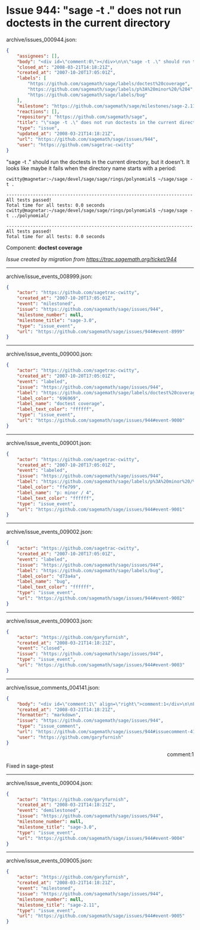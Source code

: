 # Issue 944: "sage -t ." does not run doctests in the current directory

archive/issues_000944.json:
```json
{
    "assignees": [],
    "body": "<div id=\"comment:0\"></div>\n\n\"sage -t .\" should run the doctests in the current directory, but it doesn't.  It looks like maybe it fails when the directory name starts with a period:\n\n```\ncwitty@magnetar:~/sage/devel/sage/sage/rings/polynomial$ ~/sage/sage -t .\n \n----------------------------------------------------------------------\nAll tests passed!\nTotal time for all tests: 0.0 seconds\ncwitty@magnetar:~/sage/devel/sage/sage/rings/polynomial$ ~/sage/sage -t ../polynomial/\n \n----------------------------------------------------------------------\nAll tests passed!\nTotal time for all tests: 0.0 seconds\n```\n\n\nComponent: **doctest coverage**\n\n_Issue created by migration from https://trac.sagemath.org/ticket/944_\n\n",
    "closed_at": "2008-03-21T14:18:21Z",
    "created_at": "2007-10-20T17:05:01Z",
    "labels": [
        "https://github.com/sagemath/sage/labels/doctest%20coverage",
        "https://github.com/sagemath/sage/labels/p%3A%20minor%20/%204",
        "https://github.com/sagemath/sage/labels/bug"
    ],
    "milestone": "https://github.com/sagemath/sage/milestones/sage-2.11",
    "reactions": [],
    "repository": "https://github.com/sagemath/sage",
    "title": "\"sage -t .\" does not run doctests in the current directory",
    "type": "issue",
    "updated_at": "2008-03-21T14:18:21Z",
    "url": "https://github.com/sagemath/sage/issues/944",
    "user": "https://github.com/sagetrac-cwitty"
}
```
<div id="comment:0"></div>

"sage -t ." should run the doctests in the current directory, but it doesn't.  It looks like maybe it fails when the directory name starts with a period:

```
cwitty@magnetar:~/sage/devel/sage/sage/rings/polynomial$ ~/sage/sage -t .
 
----------------------------------------------------------------------
All tests passed!
Total time for all tests: 0.0 seconds
cwitty@magnetar:~/sage/devel/sage/sage/rings/polynomial$ ~/sage/sage -t ../polynomial/
 
----------------------------------------------------------------------
All tests passed!
Total time for all tests: 0.0 seconds
```


Component: **doctest coverage**

_Issue created by migration from https://trac.sagemath.org/ticket/944_





---

archive/issue_events_008999.json:
```json
{
    "actor": "https://github.com/sagetrac-cwitty",
    "created_at": "2007-10-20T17:05:01Z",
    "event": "milestoned",
    "issue": "https://github.com/sagemath/sage/issues/944",
    "milestone_number": null,
    "milestone_title": "sage-3.0",
    "type": "issue_event",
    "url": "https://github.com/sagemath/sage/issues/944#event-8999"
}
```



---

archive/issue_events_009000.json:
```json
{
    "actor": "https://github.com/sagetrac-cwitty",
    "created_at": "2007-10-20T17:05:01Z",
    "event": "labeled",
    "issue": "https://github.com/sagemath/sage/issues/944",
    "label": "https://github.com/sagemath/sage/labels/doctest%20coverage",
    "label_color": "696969",
    "label_name": "doctest coverage",
    "label_text_color": "ffffff",
    "type": "issue_event",
    "url": "https://github.com/sagemath/sage/issues/944#event-9000"
}
```



---

archive/issue_events_009001.json:
```json
{
    "actor": "https://github.com/sagetrac-cwitty",
    "created_at": "2007-10-20T17:05:01Z",
    "event": "labeled",
    "issue": "https://github.com/sagemath/sage/issues/944",
    "label": "https://github.com/sagemath/sage/labels/p%3A%20minor%20/%204",
    "label_color": "ffe799",
    "label_name": "p: minor / 4",
    "label_text_color": "ffffff",
    "type": "issue_event",
    "url": "https://github.com/sagemath/sage/issues/944#event-9001"
}
```



---

archive/issue_events_009002.json:
```json
{
    "actor": "https://github.com/sagetrac-cwitty",
    "created_at": "2007-10-20T17:05:01Z",
    "event": "labeled",
    "issue": "https://github.com/sagemath/sage/issues/944",
    "label": "https://github.com/sagemath/sage/labels/bug",
    "label_color": "d73a4a",
    "label_name": "bug",
    "label_text_color": "ffffff",
    "type": "issue_event",
    "url": "https://github.com/sagemath/sage/issues/944#event-9002"
}
```



---

archive/issue_events_009003.json:
```json
{
    "actor": "https://github.com/garyfurnish",
    "created_at": "2008-03-21T14:18:21Z",
    "event": "closed",
    "issue": "https://github.com/sagemath/sage/issues/944",
    "type": "issue_event",
    "url": "https://github.com/sagemath/sage/issues/944#event-9003"
}
```



---

archive/issue_comments_004141.json:
```json
{
    "body": "<div id=\"comment:1\" align=\"right\">comment:1</div>\n\nFixed in sage-ptest",
    "created_at": "2008-03-21T14:18:21Z",
    "formatter": "markdown",
    "issue": "https://github.com/sagemath/sage/issues/944",
    "type": "issue_comment",
    "url": "https://github.com/sagemath/sage/issues/944#issuecomment-4141",
    "user": "https://github.com/garyfurnish"
}
```

<div id="comment:1" align="right">comment:1</div>

Fixed in sage-ptest



---

archive/issue_events_009004.json:
```json
{
    "actor": "https://github.com/garyfurnish",
    "created_at": "2008-03-21T14:18:21Z",
    "event": "demilestoned",
    "issue": "https://github.com/sagemath/sage/issues/944",
    "milestone_number": null,
    "milestone_title": "sage-3.0",
    "type": "issue_event",
    "url": "https://github.com/sagemath/sage/issues/944#event-9004"
}
```



---

archive/issue_events_009005.json:
```json
{
    "actor": "https://github.com/garyfurnish",
    "created_at": "2008-03-21T14:18:21Z",
    "event": "milestoned",
    "issue": "https://github.com/sagemath/sage/issues/944",
    "milestone_number": null,
    "milestone_title": "sage-2.11",
    "type": "issue_event",
    "url": "https://github.com/sagemath/sage/issues/944#event-9005"
}
```
